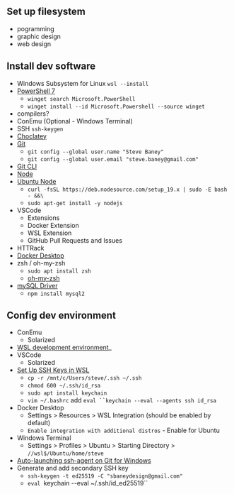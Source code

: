 ## Set up filesystem
 * pogramming
 * graphic design
 * web design
## Install dev software
 * Windows Subsystem for Linux `wsl --install`
 *  [PowerShell 7](https://learn.microsoft.com/en-us/powershell/scripting/install/installing-powershell-on-windows?view=powershell-7.3)
 	- `winget search Microsoft.PowerShell`
 	- `winget install --id Microsoft.Powershell --source winget`
 * compilers?
 * ConEmu (Optional - Windows Terminal)
 * SSH `ssh-keygen`
 * [Choclatey](https://chocolatey.org/install)
 * [Git](https://git-scm.com/download/win)
	 - `git config --global user.name "Steve Baney"`
	 - `git config --global user.email "steve.baney@gmail.com"`
 * [Git CLI](https://github.com/cli/cli#installation)
 * [Node](https://nodejs.org/en/download/package-manager/#windows-1)
 * [Ubuntu Node](https://github.com/nodesource/distributions#debinstall)
	 - `curl -fsSL https://deb.nodesource.com/setup_19.x | sudo -E bash - &&\`
	 - `sudo apt-get install -y nodejs`
 * VSCode
	 - Extensions
	 - Docker Extension
	 - WSL Extension
	 - GitHub Pull Requests and Issues
 * HTTRack
 * [Docker Desktop](https://www.docker.com/products/docker-desktop/)
 * zsh / oh-my-zsh
	 - `sudo apt install zsh`
	 - [oh-my-zsh](https://github.com/ohmyzsh/ohmyzsh)
 * [mySQL Driver](https://www.npmjs.com/search?q=mysql)
	 - `npm install mysql2`

## Config dev environment
 * ConEmu
	 - Solarized
 * [WSL development environment](https://learn.microsoft.com/en-us/windows/wsl/setup/environment)_
 * VSCode
	 - Solarized
 * [Set Up SSH Keys in WSL](https://devblogs.microsoft.com/commandline/sharing-ssh-keys-between-windows-and-wsl-2/)
	 - `cp -r /mnt/c/Users/steve/.ssh ~/.ssh`
	 - `chmod 600 ~/.ssh/id_rsa`
	 - `sudo apt install keychain`
	 - `vim ~/.bashrc` add `eval ``keychain --eval --agents ssh id_rsa`
 * Docker Desktop
	 - Settings > Resources > WSL Integration (should be enabled by default)
	 - `Enable integration with additional distros` - Enable for Ubuntu
 * Windows Terminal
	 - Settings > Profiles > Ubuntu > Starting Directory > `//wsl$/Ubuntu/home/steve`
 * [Auto-launching ssh-agent on Git for Windows](https://docs.github.com/en/authentication/connecting-to-github-with-ssh/working-with-ssh-key-passphrases)
 * Generate and add secondary SSH key 
 	- `ssh-keygen -t ed25519 -C "sbaneydesign@gmail.com"`
 	- `eval `keychain --eval ~/.ssh/id_ed25519``